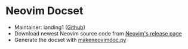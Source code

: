 Neovim Docset
=======================

* Maintainer: ianding1 ([Github][maintainer])
* Download newest Neovim source code from [Neovim's release page][release]
* Generate the docset with [makeneovimdoc.py][gist-makeneovimdoc]

[maintainer]: https://github.com/ianding1
[gist-makeneovimdoc]: https://gist.github.com/ianding1/d02b9e03de68e4b11913b9afa1d56399
[release]: https://github.com/neovim/neovim/releases
